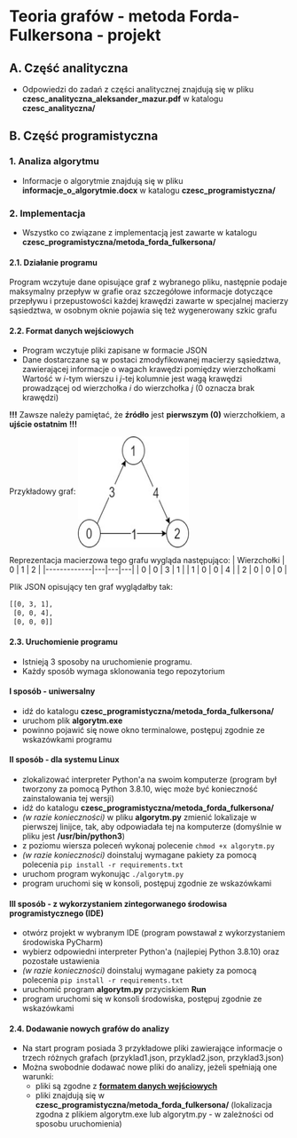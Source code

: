 # Teoria grafów - metoda Forda-Fulkersona - projekt

## A. Część analityczna
- Odpowiedzi do zadań z części analitycznej znajdują się w pliku **czesc_analityczna_aleksander_mazur.pdf** w katalogu **czesc_analityczna/**

## B. Część programistyczna
### 1. Analiza algorytmu
- Informacje o algorytmie znajdują się w pliku **informacje_o_algorytmie.docx** w katalogu **czesc_programistyczna/**
### 2. Implementacja
- Wszystko co związane z implementacją jest zawarte w katalogu **czesc_programistyczna/metoda_forda_fulkersona/**
#### 2.1. Działanie programu
Program wczytuje dane opisujące graf z wybranego pliku, następnie podaje maksymalny przepływ w grafie oraz szczegółowe informacje dotyczące przepływu i przepustowości każdej krawędzi zawarte w specjalnej macierzy sąsiedztwa, w osobnym oknie pojawia się też wygenerowany szkic grafu 
#### 2.2. Format danych wejściowych 
- Program wczytuje pliki zapisane w formacie JSON
- Dane dostarczane są w postaci zmodyfikowanej macierzy sąsiedztwa, zawierającej informacje o wagach krawędzi pomiędzy wierzchołkami
Wartość w *i*-tym wierszu i *j*-tej kolumnie jest wagą krawędzi prowadzącej od wierzchołka *i* do wierzchołka *j* (0 oznacza brak krawędzi)

**!!!** Zawsze należy pamiętać, że **źródło** jest **pierwszym (0)** wierzchołkiem, a **ujście ostatnim** **!!!**

Przykładowy graf: 
<img align="center" width="200" height="200" src="https://github.com/Aleksander2a/teoria_grafow_projekt/blob/main/przyklad_grafu.jpg">

Reprezentacja macierzowa tego grafu wygląda następująco: 
| Wierzchołki | 0 | 1 | 2 |
|-------------|---|---|---|
|      0      | 0 | 3 | 1 |
|      1      | 0 | 0 | 4 |
|      2      | 0 | 0 | 0 |

Plik JSON opisujący ten graf wyglądałby tak:
```
[[0, 3, 1],
 [0, 0, 4],
 [0, 0, 0]]
```
#### 2.3. Uruchomienie programu
 - Istnieją 3 sposoby na uruchomienie programu.
 - Każdy sposób wymaga sklonowania tego repozytorium
 #### I sposób - uniwersalny
 - idź do katalogu **czesc_programistyczna/metoda_forda_fulkersona/**
 - uruchom plik **algorytm.exe**
 - powinno pojawić się nowe okno terminalowe, postępuj zgodnie ze wskazówkami programu
  #### II sposób - dla systemu Linux
  - zlokalizować interpreter Python'a na swoim komputerze (program był tworzony za pomocą Python 3.8.10, więc może być konieczność zainstalowania tej wersji)
  - idź do katalogu **czesc_programistyczna/metoda_forda_fulkersona/**
  - *(w razie konieczności)* w pliku **algorytm.py** zmienić lokalizaje w pierwszej linijce, tak, aby odpowiadała tej na komputerze (domyślnie w pliku jest **/usr/bin/python3**)
  - z poziomu wiersza poleceń wykonaj polecenie `chmod +x algorytm.py`
  - *(w razie konieczności)* doinstaluj wymagane pakiety za pomocą polecenia `pip install -r requirements.txt`
  - uruchom program wykonując `./algorytm.py`
  - program uruchomi się w konsoli, postępuj zgodnie ze wskazówkami
  #### III sposób - z wykorzystaniem zintegorwanego środowisa programistycznego (IDE)
  - otwórz projekt w wybranym IDE (program powstawał z wykorzystaniem środowiska PyCharm)
  - wybierz odpowiedni interpreter Python'a (najlepiej Python 3.8.10) oraz pozostałe ustawienia
  - *(w razie konieczności)* doinstaluj wymagane pakiety za pomocą polecenia `pip install -r requirements.txt`
  - uruchomić program **algorytm.py** przyciskiem **Run**
  - program uruchomi się w konsoli środowiska, postępuj zgodnie ze wskazówkami

#### 2.4. Dodawanie nowych grafów do analizy
- Na start program posiada 3 przykładowe pliki zawierające informacje o trzech różnych grafach (przyklad1.json, przyklad2.json, przyklad3.json)
- Można swobodnie dodawać nowe pliki do analizy, jeżeli spełniają one warunki:
  + pliki są zgodne z [**formatem danych wejściowych**](https://github.com/Aleksander2a/teoria_grafow_projekt/blob/main/README.md#22-format-danych-wej%C5%9Bciowych)
  + pliki znajdują się w **czesc_programistyczna/metoda_forda_fulkersona/** (lokalizacja zgodna z plikiem algorytm.exe lub algorytm.py - w zależności od sposobu uruchomienia)

